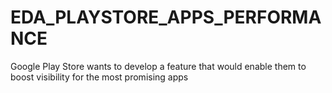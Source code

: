 # EDA_PLAYSTORE_APPS_PERFORMANCE
Google Play Store wants to develop a feature that would enable them to boost visibility for the most promising apps
